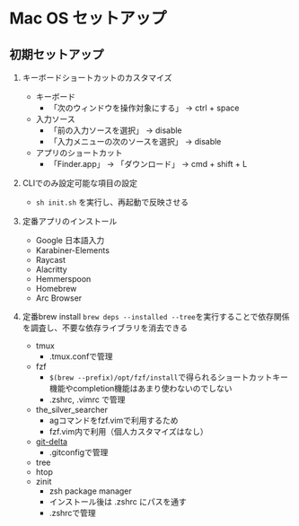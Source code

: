 # Mac OS セットアップ

## 初期セットアップ

1. キーボードショートカットのカスタマイズ
   - キーボード
     - 「次のウィンドウを操作対象にする」 -> ctrl + space
   - 入力ソース
     - 「前の入力ソースを選択」 -> disable
     - 「入力メニューの次のソースを選択」 -> disable
   - アプリのショートカット
     - 「Finder.app」 -> 「ダウンロード」 -> cmd + shift + L

2. CLIでのみ設定可能な項目の設定
   - `sh init.sh` を実行し、再起動で反映させる

3. 定番アプリのインストール
   - Google 日本語入力
   - Karabiner-Elements
   - Raycast
   - Alacritty
   - Hemmerspoon
   - Homebrew
   - Arc Browser

4. 定番brew install
   `brew deps --installed --tree`を実行することで依存関係を調査し、不要な依存ライブラリを消去できる
   - tmux
     - .tmux.confで管理
   - fzf
     - `$(brew --prefix)/opt/fzf/install`で得られるショートカットキー機能やcompletion機能はあまり使わないのでしない
     - .zshrc, .vimrc で管理
   - the_silver_searcher
     - agコマンドをfzf.vimで利用するため
     - fzf.vim内で利用（個人カスタマイズはなし）
   - [git-delta](https://github.com/dandavison/delta)
     - .gitconfigで管理
   - tree
   - htop
   - zinit
     - zsh package manager
     - インストール後は .zshrc にパスを通す
     - .zshrcで管理

